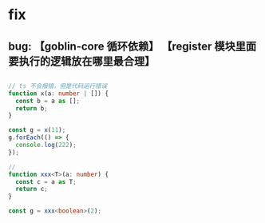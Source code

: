 # fix
## bug: 【goblin-core 循环依赖】  【register 模块里面要执行的逻辑放在哪里最合理】
##

```ts
// ts 不会报错，但是代码运行错误
function x(a: number | []) {
  const b = a as [];
  return b;
}

const g = x(11);
g.forEach(() => {
  console.log(222);
});

//
function xxx<T>(a: number) {
  const c = a as T;
  return c;
}

const g = xxx<boolean>(2);
```



